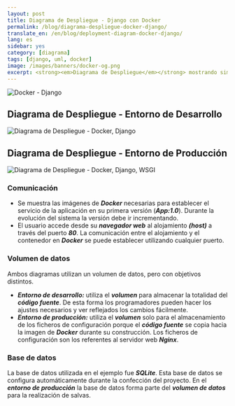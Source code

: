 ```yaml
---
layout: post
title: Diagrama de Despliegue - Django con Docker
permalink: /blog/diagrama-despliegue-docker-django/
translate_en: /en/blog/deployment-diagram-docker-django/
lang: es
sidebar: yes
category: [diagrama]
tags: [django, uml, docker]
image: /images/banners/docker-og.png
excerpt: <strong><em>Diagrama de Despliegue</em></strong> mostrando similitudes y diferencias entre los <strong><em>entornos de desarrollo y producción</em></strong> para <strong><em>projectos con Django</em></strong> utilizando <strong><em>Docker</em></strong>.
---
```


<img src="{{ site.baseurl }}/images/banners/django-docker.png" title="Docker - Django" name="Docker - Django" />

## Diagrama de Despliegue - Entorno de Desarrollo
<img src="{{ site.baseurl }}/images/diagrams/docker-django-development.png" title="Diagrama de Despliegue - Docker, Django" name="Diagrama de Despliegue - Docker, Django" />

## Diagrama de Despliegue - Entorno de Producción
<img src="{{ site.baseurl }}/images/diagrams/docker-django-wsgi-production.png" title="Diagrama de Despliegue - Docker, Django, WSGI" name="Diagrama de Despliegue - Docker, Django, WSGI" />

### Comunicación

* Se muestra las imágenes de **_Docker_** necesarias para establecer el servicio de la aplicación en su primera versión (**_App:1.0_**). Durante la evolución del sistema la versión debe ir incrementando.
* El usuario accede desde su **_navegador web_** al alojamiento **_(host)_** a través del puerto **_80_**. La comunicación entre el alojamiento y el contenedor en **_Docker_** se puede establecer utilizando cualquier puerto.

### Volumen de datos
Ambos diagramas utilizan un volumen de datos, pero con objetivos distintos.

* **_Entorno de desarrollo:_** utiliza el **_volumen_** para almacenar la totalidad del **_código fuente_**. De esta forma los programadores pueden hacer los ajustes necesarios y ver reflejados los cambios fácilmente.
* **_Entorno de producción:_** utiliza el **_volumen_** solo para el almacenamiento de los ficheros de configuración porque el **_código fuente_** se copia hacia la imagen de **_Docker_** durante su construcción. Los ficheros de configuración son los referentes al servidor web **_Nginx_**.

### Base de datos
La base de datos utilizada en el ejemplo fue **_SQLite_**. Esta base de datos se configura automáticamente durante la confección del proyecto. En el **_entorno de producción_** la base de datos forma parte del **_volumen de datos_** para la realización de salvas.